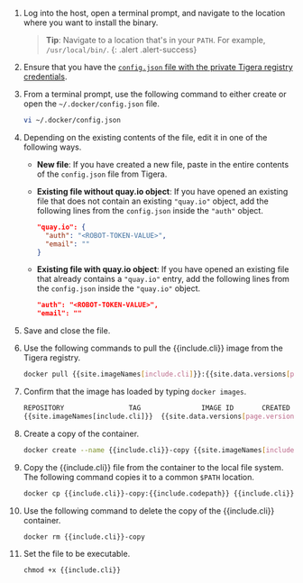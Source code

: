 1. Log into the host, open a terminal prompt, and navigate to the location where
you want to install the binary.

   > **Tip**: Navigate to a location that's in your `PATH`. For example,
   > `/usr/local/bin/`.
   {: .alert .alert-success}

1. Ensure that you have the [`config.json` file with the private Tigera registry credentials](/{{page.version}}/getting-started/#obtain-the-private-registry-credentials).

1. From a terminal prompt, use the following command to either create or open the `~/.docker/config.json` file.

   ```bash
   vi ~/.docker/config.json
   ```

1. Depending on the existing contents of the file, edit it in one of the following ways.

   - **New file**: If you have created a new file, paste in the entire contents of the
   `config.json` file from Tigera.

   - **Existing file without quay.io object**: If you have opened an existing file that does not contain an existing `"quay.io"` object, add the following lines from the `config.json` inside the `"auth"` object.

     ```json
     "quay.io": {
       "auth": "<ROBOT-TOKEN-VALUE>",
       "email": ""
     }
     ```

   - **Existing file with quay.io object**: If you have opened an existing file that already contains a `"quay.io"` entry, add the following lines from the `config.json` inside the `"quay.io"` object.

     ```json
     "auth": "<ROBOT-TOKEN-VALUE>",
     "email": ""
     ```

1. Save and close the file.

1. Use the following commands to pull the {{include.cli}} image from the Tigera
   registry.

   ```bash
   docker pull {{site.imageNames[include.cli]}}:{{site.data.versions[page.version].first.components[include.cli].version}}
   ```

1. Confirm that the image has loaded by typing `docker images`.

   ```bash
   REPOSITORY                TAG               IMAGE ID       CREATED         SIZE
   {{site.imageNames[include.cli]}}  {{site.data.versions[page.version].first.components[include.cli].version}}            e07d59b0eb8a   2 minutes ago   42MB
   ```

1. Create a copy of the container.

   ```bash
   docker create --name {{include.cli}}-copy {{site.imageNames[include.cli]}}:{{site.data.versions[page.version].first.components[include.cli].version}}
   ```

1. Copy the {{include.cli}} file from the container to the local file system. The following command copies it to a common `$PATH` location.

   ```bash
   docker cp {{include.cli}}-copy:{{include.codepath}} {{include.cli}}
   ```

1. Use the following command to delete the copy of the {{include.cli}} container.

   ```bash
   docker rm {{include.cli}}-copy
   ```

1. Set the file to be executable.

   ```
   chmod +x {{include.cli}}
   ```
